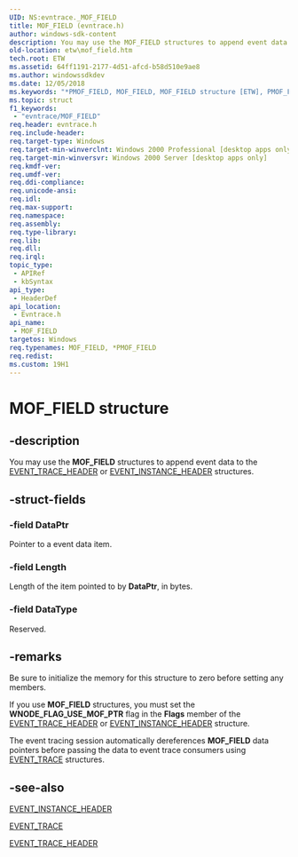 ```yaml
---
UID: NS:evntrace._MOF_FIELD
title: MOF_FIELD (evntrace.h)
author: windows-sdk-content
description: You may use the MOF_FIELD structures to append event data to the EVENT_TRACE_HEADER or EVENT_INSTANCE_HEADER structures.
old-location: etw\mof_field.htm
tech.root: ETW
ms.assetid: 64ff1191-2177-4d51-afcd-b58d510e9ae8
ms.author: windowssdkdev
ms.date: 12/05/2018
ms.keywords: "*PMOF_FIELD, MOF_FIELD, MOF_FIELD structure [ETW], PMOF_FIELD, PMOF_FIELD structure pointer [ETW], _MOF_FIELD, _evt_mof_field, base.mof_field, etw.mof_field, evntrace/MOF_FIELD, evntrace/PMOF_FIELD"
ms.topic: struct
f1_keywords: 
 - "evntrace/MOF_FIELD"
req.header: evntrace.h
req.include-header: 
req.target-type: Windows
req.target-min-winverclnt: Windows 2000 Professional [desktop apps only]
req.target-min-winversvr: Windows 2000 Server [desktop apps only]
req.kmdf-ver: 
req.umdf-ver: 
req.ddi-compliance: 
req.unicode-ansi: 
req.idl: 
req.max-support: 
req.namespace: 
req.assembly: 
req.type-library: 
req.lib: 
req.dll: 
req.irql: 
topic_type:
 - APIRef
 - kbSyntax
api_type:
 - HeaderDef
api_location:
 - Evntrace.h
api_name:
 - MOF_FIELD
targetos: Windows
req.typenames: MOF_FIELD, *PMOF_FIELD
req.redist: 
ms.custom: 19H1
---
```


# MOF_FIELD structure


## -description


You may use the <b>MOF_FIELD</b> structures to append event data to the 
<a href="https://docs.microsoft.com/windows/desktop/ETW/event-trace-header">EVENT_TRACE_HEADER</a> or 
<a href="https://docs.microsoft.com/windows/desktop/ETW/event-instance-header">EVENT_INSTANCE_HEADER</a> structures.
		


## -struct-fields




### -field DataPtr

Pointer to a event data item.


### -field Length

Length of the item pointed to by <b>DataPtr</b>, in bytes.


### -field DataType

Reserved.


## -remarks



Be sure to initialize the memory for this structure to zero before setting any members.

If you use 
<b>MOF_FIELD</b> structures, you must set the <b>WNODE_FLAG_USE_MOF_PTR</b> flag in the <b>Flags</b> member of the 
<a href="https://docs.microsoft.com/windows/desktop/ETW/event-trace-header">EVENT_TRACE_HEADER</a> or 
<a href="https://docs.microsoft.com/windows/desktop/ETW/event-instance-header">EVENT_INSTANCE_HEADER</a> structure.

The event tracing session automatically dereferences 
<b>MOF_FIELD</b> data pointers before passing the data to event trace consumers using 
<a href="https://docs.microsoft.com/windows/desktop/ETW/event-trace">EVENT_TRACE</a> structures.




## -see-also




<a href="https://docs.microsoft.com/windows/desktop/ETW/event-instance-header">EVENT_INSTANCE_HEADER</a>



<a href="https://docs.microsoft.com/windows/desktop/ETW/event-trace">EVENT_TRACE</a>



<a href="https://docs.microsoft.com/windows/desktop/ETW/event-trace-header">EVENT_TRACE_HEADER</a>
 

 

